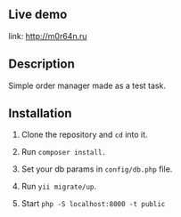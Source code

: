 ## Live demo

link: http://m0r64n.ru

## Description

Simple order manager made as a test task.

## Installation

1. Clone the repository and `cd` into it.

1. Run `composer install.`

1. Set your db params in `config/db.php` file.

1. Run `yii migrate/up`.

1. Start `php -S localhost:8000 -t public`
